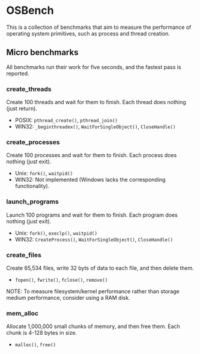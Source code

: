 # OSBench

This is a collection of benchmarks that aim to measure the performance of operating system primitives, such as process and thread creation.

## Micro benchmarks

All benchmarks run their work for five seconds, and the fastest pass is reported.

### create_threads

Create 100 threads and wait for them to finish. Each thread does nothing (just return).

* POSIX: `pthread_create()`, `pthread_join()`
* WIN32: `_beginthreadex()`, `WaitForSingleObject()`, `CloseHandle()`

### create_processes

Create 100 processes and wait for them to finish. Each process does nothing (just exit).

* Unix: `fork()`, `waitpid()`
* WIN32: Not implemented (Windows lacks the corresponding functionality).

### launch_programs

Launch 100 programs and wait for them to finish. Each program does nothing (just exit).

* Unix: `fork()`, `execlp()`, `waitpid()`
* WIN32: `CreateProcess()`, `WaitForSingleObject()`, `CloseHandle()`

### create_files

Create 65,534 files, write 32 byts of data to each file, and then delete them.

* `fopen()`, `fwrite()`, `fclose()`, `remove()`

NOTE: To measure filesystem/kernel performance rather than storage medium performance, consider using a RAM disk.

### mem_alloc

Allocate 1,000,000 small chunks of memory, and then free them. Each chunk is 4-128 bytes in size.

* `malloc()`, `free()`

